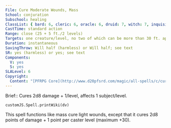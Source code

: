 ```yaml
---
File: Cure Moderate Wounds, Mass
School: conjuration
Subschool: healing
ClassList: { bard: 6, cleric: 6, oracle: 6, druid: 7, witch: 7, inquisitor: 6, shaman: 6, occultist: 6 }
CastTime: standard action
Range: close (25 + 5 ft./2 levels)
Targets: one creature/level, no two of which can be more than 30 ft. apart
Duration: instantaneous
SavingThrow: Will half (harmless) or Will half; see text
SR: yes (harmless) or yes; see text
Components:
  V: yes
  S: yes
SLALevel: 6
Copyright:
  Content: "[PFRPG Core](http://www.d20pfsrd.com/magic/all-spells/c/cure-moderate-wounds)"
---
```

Brief:: Cures 2d8 damage + 1/level, affects 1 subject/level.

```dataviewjs
customJS.Spell.printWiki(dv)
```

This spell functions like mass cure light wounds, except that it cures 2d8 points of damage + 1 point per caster level (maximum +30).
